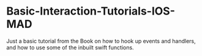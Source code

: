 # Basic-Interaction-Tutorials-IOS-MAD
Just a basic tutorial from the Book on how to hook up events and handlers, and how to use some of the inbuilt swift functions. 
